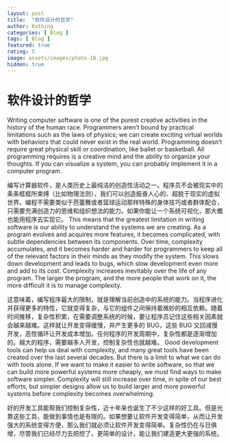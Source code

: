 ```yaml
---
layout: post
title:  "软件设计的哲学"
author: Kothing
categories: [ Blog ]
tags: [ Blog ]
featured: true
rating: 5
image: assets/images/photo-18.jpg
hidden: true
---
```


# 软件设计的哲学

Writing computer software is one of the purest creative activities in the history of the human race. Programmers aren’t bound by practical limitations such as the laws of physics; we can create exciting virtual worlds with behaviors that could never exist in the real world. Programming doesn’t require great physical skill or coordination, like ballet or basketball. All programming requires is a creative mind and the ability to organize your thoughts. If you can visualize a system, you can probably implement it in a computer program.

编写计算器软件，是人类历史上最纯洁的创造性活动之一。程序员不会被现实中的条条框框所束缚（比如物理法则），我们可以创造振奋人心的、超脱于现实的虚拟世界。编程不需要类似于芭蕾舞或者篮球运动那样特殊的身体技巧或者群体配合，只需要充满创造力的思维和组织想法的能力。如果你能让一个系统可视化，那大概也能用程序去实现它。
This means that the greatest limitation in writing software is our ability to understand the systems we are creating. As a program evolves and acquires more features, it becomes complicated, with subtle dependencies between its components. Over time, complexity accumulates, and it becomes harder and harder for programmers to keep all of the relevant factors in their minds as they modify the system. This slows down development and leads to bugs, which slow development even more and add to its cost. Complexity increases inevitably over the life of any program. The larger the program, and the more people that work on it, the more difficult it is to manage complexity.

这意味着，编写程序最大的限制，就是理解当前创造中的系统的能力。当程序进化并获得更多的特性，它就变得复杂，与它的组件之间保持着微妙的相互依赖。随着时间推移，复杂性积累，在需要调整系统的时候，要让程序员记住这些相关因素就会越来越难。这样就让开发变得缓慢，并产生更多的 BUG，这些 BUG 又回减慢开发，恶性循环让开发成本增加。任何程序的开发周期中，复杂性都是逐渐增加的。越大的程序，需要越多人开发，控制复杂性也就越难。
Good development tools can help us deal with complexity, and many great tools have been created over the last several decades. But there is a limit to what we can do with tools alone. If we want to make it easier to write software, so that we can build more powerful systems more cheaply, we must find ways to make software simpler. Complexity will still increase over time, in spite of our best efforts, but simpler designs allow us to build larger and more powerful systems before complexity becomes overwhelming.

好的开发工具能帮我们控制复杂性，近十年来也诞生了不少这样的好工具。但是光靠这些工具，能做到事情也是有限的。如果想要让软件开发变得简单，从而让开发强大的系统变得方便，那么我们就必须让软件开发变得简单。复杂性仍在与日俱增，尽管我们已经尽力去把控了。更简单的设计，能让我们建造更大更强的系统。
